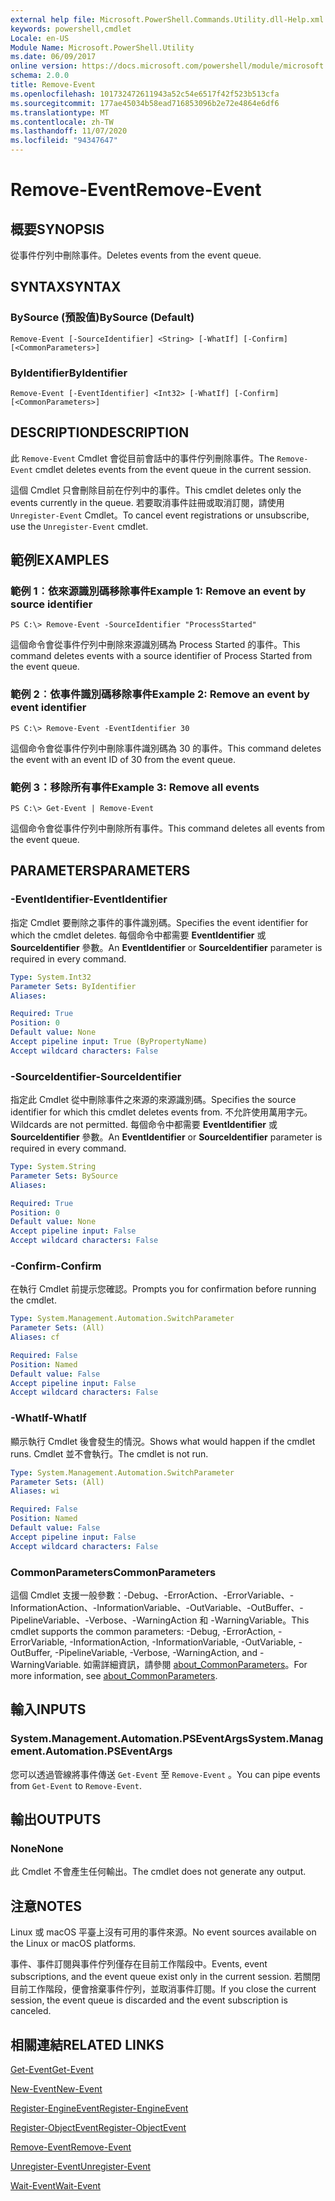 ```yaml
---
external help file: Microsoft.PowerShell.Commands.Utility.dll-Help.xml
keywords: powershell,cmdlet
Locale: en-US
Module Name: Microsoft.PowerShell.Utility
ms.date: 06/09/2017
online version: https://docs.microsoft.com/powershell/module/microsoft.powershell.utility/remove-event?view=powershell-7.1&WT.mc_id=ps-gethelp
schema: 2.0.0
title: Remove-Event
ms.openlocfilehash: 101732472611943a52c54e6517f42f523b513cfa
ms.sourcegitcommit: 177ae45034b58ead716853096b2e72e4864e6df6
ms.translationtype: MT
ms.contentlocale: zh-TW
ms.lasthandoff: 11/07/2020
ms.locfileid: "94347647"
---
```

# <span data-ttu-id="ae7e5-103">Remove-Event</span><span class="sxs-lookup"><span data-stu-id="ae7e5-103">Remove-Event</span></span>

## <span data-ttu-id="ae7e5-104">概要</span><span class="sxs-lookup"><span data-stu-id="ae7e5-104">SYNOPSIS</span></span>
<span data-ttu-id="ae7e5-105">從事件佇列中刪除事件。</span><span class="sxs-lookup"><span data-stu-id="ae7e5-105">Deletes events from the event queue.</span></span>

## <span data-ttu-id="ae7e5-106">SYNTAX</span><span class="sxs-lookup"><span data-stu-id="ae7e5-106">SYNTAX</span></span>

### <span data-ttu-id="ae7e5-107">BySource (預設值)</span><span class="sxs-lookup"><span data-stu-id="ae7e5-107">BySource (Default)</span></span>

```
Remove-Event [-SourceIdentifier] <String> [-WhatIf] [-Confirm] [<CommonParameters>]
```

### <span data-ttu-id="ae7e5-108">ByIdentifier</span><span class="sxs-lookup"><span data-stu-id="ae7e5-108">ByIdentifier</span></span>

```
Remove-Event [-EventIdentifier] <Int32> [-WhatIf] [-Confirm] [<CommonParameters>]
```

## <span data-ttu-id="ae7e5-109">DESCRIPTION</span><span class="sxs-lookup"><span data-stu-id="ae7e5-109">DESCRIPTION</span></span>

<span data-ttu-id="ae7e5-110">此 `Remove-Event` Cmdlet 會從目前會話中的事件佇列刪除事件。</span><span class="sxs-lookup"><span data-stu-id="ae7e5-110">The `Remove-Event` cmdlet deletes events from the event queue in the current session.</span></span>

<span data-ttu-id="ae7e5-111">這個 Cmdlet 只會刪除目前在佇列中的事件。</span><span class="sxs-lookup"><span data-stu-id="ae7e5-111">This cmdlet deletes only the events currently in the queue.</span></span> <span data-ttu-id="ae7e5-112">若要取消事件註冊或取消訂閱，請使用 `Unregister-Event` Cmdlet。</span><span class="sxs-lookup"><span data-stu-id="ae7e5-112">To cancel event registrations or unsubscribe, use the `Unregister-Event` cmdlet.</span></span>

## <span data-ttu-id="ae7e5-113">範例</span><span class="sxs-lookup"><span data-stu-id="ae7e5-113">EXAMPLES</span></span>

### <span data-ttu-id="ae7e5-114">範例 1︰依來源識別碼移除事件</span><span class="sxs-lookup"><span data-stu-id="ae7e5-114">Example 1: Remove an event by source identifier</span></span>

```
PS C:\> Remove-Event -SourceIdentifier "ProcessStarted"
```

<span data-ttu-id="ae7e5-115">這個命令會從事件佇列中刪除來源識別碼為 Process Started 的事件。</span><span class="sxs-lookup"><span data-stu-id="ae7e5-115">This command deletes events with a source identifier of Process Started from the event queue.</span></span>

### <span data-ttu-id="ae7e5-116">範例 2︰依事件識別碼移除事件</span><span class="sxs-lookup"><span data-stu-id="ae7e5-116">Example 2: Remove an event by event identifier</span></span>

```
PS C:\> Remove-Event -EventIdentifier 30
```

<span data-ttu-id="ae7e5-117">這個命令會從事件佇列中刪除事件識別碼為 30 的事件。</span><span class="sxs-lookup"><span data-stu-id="ae7e5-117">This command deletes the event with an event ID of 30 from the event queue.</span></span>

### <span data-ttu-id="ae7e5-118">範例 3：移除所有事件</span><span class="sxs-lookup"><span data-stu-id="ae7e5-118">Example 3: Remove all events</span></span>

```
PS C:\> Get-Event | Remove-Event
```

<span data-ttu-id="ae7e5-119">這個命令會從事件佇列中刪除所有事件。</span><span class="sxs-lookup"><span data-stu-id="ae7e5-119">This command deletes all events from the event queue.</span></span>

## <span data-ttu-id="ae7e5-120">PARAMETERS</span><span class="sxs-lookup"><span data-stu-id="ae7e5-120">PARAMETERS</span></span>

### <span data-ttu-id="ae7e5-121">-EventIdentifier</span><span class="sxs-lookup"><span data-stu-id="ae7e5-121">-EventIdentifier</span></span>

<span data-ttu-id="ae7e5-122">指定 Cmdlet 要刪除之事件的事件識別碼。</span><span class="sxs-lookup"><span data-stu-id="ae7e5-122">Specifies the event identifier for which the cmdlet deletes.</span></span> <span data-ttu-id="ae7e5-123">每個命令中都需要 **EventIdentifier** 或 **SourceIdentifier** 參數。</span><span class="sxs-lookup"><span data-stu-id="ae7e5-123">An **EventIdentifier** or **SourceIdentifier** parameter is required in every command.</span></span>

```yaml
Type: System.Int32
Parameter Sets: ByIdentifier
Aliases:

Required: True
Position: 0
Default value: None
Accept pipeline input: True (ByPropertyName)
Accept wildcard characters: False
```

### <span data-ttu-id="ae7e5-124">-SourceIdentifier</span><span class="sxs-lookup"><span data-stu-id="ae7e5-124">-SourceIdentifier</span></span>

<span data-ttu-id="ae7e5-125">指定此 Cmdlet 從中刪除事件之來源的來源識別碼。</span><span class="sxs-lookup"><span data-stu-id="ae7e5-125">Specifies the source identifier for which this cmdlet deletes events from.</span></span> <span data-ttu-id="ae7e5-126">不允許使用萬用字元。</span><span class="sxs-lookup"><span data-stu-id="ae7e5-126">Wildcards are not permitted.</span></span> <span data-ttu-id="ae7e5-127">每個命令中都需要 **EventIdentifier** 或 **SourceIdentifier** 參數。</span><span class="sxs-lookup"><span data-stu-id="ae7e5-127">An **EventIdentifier** or **SourceIdentifier** parameter is required in every command.</span></span>

```yaml
Type: System.String
Parameter Sets: BySource
Aliases:

Required: True
Position: 0
Default value: None
Accept pipeline input: False
Accept wildcard characters: False
```

### <span data-ttu-id="ae7e5-128">-Confirm</span><span class="sxs-lookup"><span data-stu-id="ae7e5-128">-Confirm</span></span>

<span data-ttu-id="ae7e5-129">在執行 Cmdlet 前提示您確認。</span><span class="sxs-lookup"><span data-stu-id="ae7e5-129">Prompts you for confirmation before running the cmdlet.</span></span>

```yaml
Type: System.Management.Automation.SwitchParameter
Parameter Sets: (All)
Aliases: cf

Required: False
Position: Named
Default value: False
Accept pipeline input: False
Accept wildcard characters: False
```

### <span data-ttu-id="ae7e5-130">-WhatIf</span><span class="sxs-lookup"><span data-stu-id="ae7e5-130">-WhatIf</span></span>

<span data-ttu-id="ae7e5-131">顯示執行 Cmdlet 後會發生的情況。</span><span class="sxs-lookup"><span data-stu-id="ae7e5-131">Shows what would happen if the cmdlet runs.</span></span> <span data-ttu-id="ae7e5-132">Cmdlet 並不會執行。</span><span class="sxs-lookup"><span data-stu-id="ae7e5-132">The cmdlet is not run.</span></span>

```yaml
Type: System.Management.Automation.SwitchParameter
Parameter Sets: (All)
Aliases: wi

Required: False
Position: Named
Default value: False
Accept pipeline input: False
Accept wildcard characters: False
```

### <span data-ttu-id="ae7e5-133">CommonParameters</span><span class="sxs-lookup"><span data-stu-id="ae7e5-133">CommonParameters</span></span>

<span data-ttu-id="ae7e5-134">這個 Cmdlet 支援一般參數：-Debug、-ErrorAction、-ErrorVariable、-InformationAction、-InformationVariable、-OutVariable、-OutBuffer、-PipelineVariable、-Verbose、-WarningAction 和 -WarningVariable。</span><span class="sxs-lookup"><span data-stu-id="ae7e5-134">This cmdlet supports the common parameters: -Debug, -ErrorAction, -ErrorVariable, -InformationAction, -InformationVariable, -OutVariable, -OutBuffer, -PipelineVariable, -Verbose, -WarningAction, and -WarningVariable.</span></span> <span data-ttu-id="ae7e5-135">如需詳細資訊，請參閱 [about_CommonParameters](https://go.microsoft.com/fwlink/?LinkID=113216)。</span><span class="sxs-lookup"><span data-stu-id="ae7e5-135">For more information, see [about_CommonParameters](https://go.microsoft.com/fwlink/?LinkID=113216).</span></span>

## <span data-ttu-id="ae7e5-136">輸入</span><span class="sxs-lookup"><span data-stu-id="ae7e5-136">INPUTS</span></span>

### <span data-ttu-id="ae7e5-137">System.Management.Automation.PSEventArgs</span><span class="sxs-lookup"><span data-stu-id="ae7e5-137">System.Management.Automation.PSEventArgs</span></span>

<span data-ttu-id="ae7e5-138">您可以透過管線將事件傳送 `Get-Event` 至 `Remove-Event` 。</span><span class="sxs-lookup"><span data-stu-id="ae7e5-138">You can pipe events from `Get-Event` to `Remove-Event`.</span></span>

## <span data-ttu-id="ae7e5-139">輸出</span><span class="sxs-lookup"><span data-stu-id="ae7e5-139">OUTPUTS</span></span>

### <span data-ttu-id="ae7e5-140">None</span><span class="sxs-lookup"><span data-stu-id="ae7e5-140">None</span></span>

<span data-ttu-id="ae7e5-141">此 Cmdlet 不會產生任何輸出。</span><span class="sxs-lookup"><span data-stu-id="ae7e5-141">The cmdlet does not generate any output.</span></span>

## <span data-ttu-id="ae7e5-142">注意</span><span class="sxs-lookup"><span data-stu-id="ae7e5-142">NOTES</span></span>

<span data-ttu-id="ae7e5-143">Linux 或 macOS 平臺上沒有可用的事件來源。</span><span class="sxs-lookup"><span data-stu-id="ae7e5-143">No event sources available on the Linux or macOS platforms.</span></span>

<span data-ttu-id="ae7e5-144">事件、事件訂閱與事件佇列僅存在目前工作階段中。</span><span class="sxs-lookup"><span data-stu-id="ae7e5-144">Events, event subscriptions, and the event queue exist only in the current session.</span></span> <span data-ttu-id="ae7e5-145">若關閉目前工作階段，便會捨棄事件佇列，並取消事件訂閱。</span><span class="sxs-lookup"><span data-stu-id="ae7e5-145">If you close the current session, the event queue is discarded and the event subscription is canceled.</span></span>

## <span data-ttu-id="ae7e5-146">相關連結</span><span class="sxs-lookup"><span data-stu-id="ae7e5-146">RELATED LINKS</span></span>

[<span data-ttu-id="ae7e5-147">Get-Event</span><span class="sxs-lookup"><span data-stu-id="ae7e5-147">Get-Event</span></span>](Get-Event.md)

[<span data-ttu-id="ae7e5-148">New-Event</span><span class="sxs-lookup"><span data-stu-id="ae7e5-148">New-Event</span></span>](New-Event.md)

[<span data-ttu-id="ae7e5-149">Register-EngineEvent</span><span class="sxs-lookup"><span data-stu-id="ae7e5-149">Register-EngineEvent</span></span>](Register-EngineEvent.md)

[<span data-ttu-id="ae7e5-150">Register-ObjectEvent</span><span class="sxs-lookup"><span data-stu-id="ae7e5-150">Register-ObjectEvent</span></span>](Register-ObjectEvent.md)

[<span data-ttu-id="ae7e5-151">Remove-Event</span><span class="sxs-lookup"><span data-stu-id="ae7e5-151">Remove-Event</span></span>](Remove-Event.md)

[<span data-ttu-id="ae7e5-152">Unregister-Event</span><span class="sxs-lookup"><span data-stu-id="ae7e5-152">Unregister-Event</span></span>](Unregister-Event.md)

[<span data-ttu-id="ae7e5-153">Wait-Event</span><span class="sxs-lookup"><span data-stu-id="ae7e5-153">Wait-Event</span></span>](Wait-Event.md)
